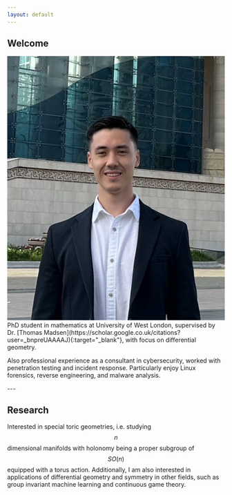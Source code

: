 ```yaml
---
layout: default
---
```


## Welcome

<img class="profile-picture" src="img/me_square_crop.jpeg">
PhD student in mathematics at University of West London, supervised by Dr. [Thomas Madsen](https://scholar.google.co.uk/citations?user=_bnpreUAAAAJ){:target="_blank"}, with focus on differential geometry.

Also professional experience as a consultant in cybersecurity, worked with penetration testing and incident response. Particularly enjoy Linux forensics, reverse engineering, and malware analysis.

<div style="clear: both;"></div>
---

## Research

Interested in special toric geometries, i.e. studying $$n$$ dimensional manifolds with holonomy being a proper subgroup of $$SO(n)$$ equipped with a torus action. Additionally, I am also interested in applications of differential geometry and symmetry in other fields, such as group invariant machine learning and continuous game theory.

